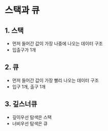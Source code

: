 # 스택과 큐
## 1. 스택
- 먼저 들어간 값이 가장 나중에 나오는 데이터 구조
- 입출구가 1개

## 2. 큐
- 먼저 들어간 값이 가장 빨리 나오는 데이터 구조
- 입구 1개, 출구 1개

## 3. 깊스너큐
- 깊이우선 탐색은 스택
- 너비우선 탐색은 큐